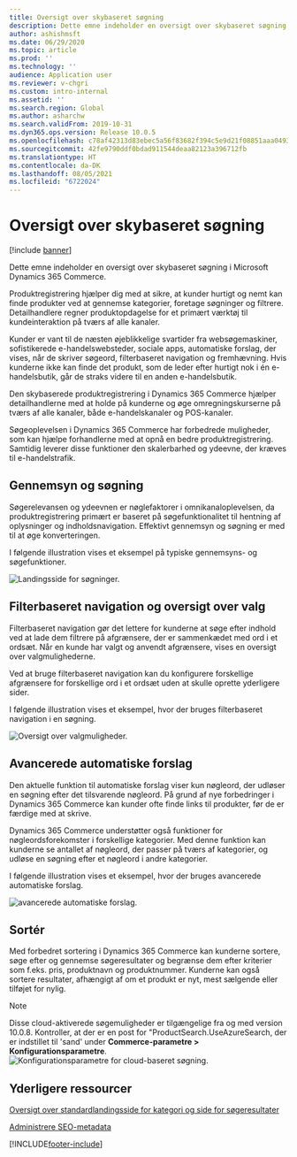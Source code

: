 ```yaml
---
title: Oversigt over skybaseret søgning
description: Dette emne indeholder en oversigt over skybaseret søgning i Microsoft Dynamics 365 Commerce.
author: ashishmsft
ms.date: 06/29/2020
ms.topic: article
ms.prod: ''
ms.technology: ''
audience: Application user
ms.reviewer: v-chgri
ms.custom: intro-internal
ms.assetid: ''
ms.search.region: Global
ms.author: asharchw
ms.search.validFrom: 2019-10-31
ms.dyn365.ops.version: Release 10.0.5
ms.openlocfilehash: c78af42313d83ebec5a56f83682f394c5e9d21f08851aaa0493563163d76046b
ms.sourcegitcommit: 42fe9790ddf0bdad911544deaa82123a396712fb
ms.translationtype: HT
ms.contentlocale: da-DK
ms.lasthandoff: 08/05/2021
ms.locfileid: "6722024"
---
```

# <a name="cloud-powered-search-overview"></a>Oversigt over skybaseret søgning

[!include [banner](includes/banner.md)]

Dette emne indeholder en oversigt over skybaseret søgning i Microsoft Dynamics 365 Commerce.

Produktregistrering hjælper dig med at sikre, at kunder hurtigt og nemt kan finde produkter ved at gennemse kategorier, foretage søgninger og filtrere. Detailhandlere regner produktopdagelse for et primært værktøj til kundeinteraktion på tværs af alle kanaler.

Kunder er vant til de næsten øjeblikkelige svartider fra websøgemaskiner, sofistikerede e-handelswebsteder, sociale apps, automatiske forslag, der vises, når de skriver søgeord, filterbaseret navigation og fremhævning. Hvis kunderne ikke kan finde det produkt, som de leder efter hurtigt nok i én e-handelsbutik, går de straks videre til en anden e-handelsbutik.

Den skybaserede produktregistrering i Dynamics 365 Commerce hjælper detailhandlerne med at holde på kunderne og øge omregningskurserne på tværs af alle kanaler, både e-handelskanaler og POS-kanaler.

Søgeoplevelsen i Dynamics 365 Commerce har forbedrede muligheder, som kan hjælpe forhandlerne med at opnå en bedre produktregistrering. Samtidig leverer disse funktioner den skalerbarhed og ydeevne, der kræves til e-handelstrafik.

## <a name="browse-and-search"></a>Gennemsyn og søgning

Søgerelevansen og ydeevnen er nøglefaktorer i omnikanaloplevelsen, da produktregistrering primært er baseret på søgefunktionalitet til hentning af oplysninger og indholdsnavigation. Effektivt gennemsyn og søgning er med til at øge konverteringen.

I følgende illustration vises et eksempel på typiske gennemsyns- og søgefunktioner.

![Landingsside for søgninger.](./media/SearchLanding.png)

## <a name="faceted-navigation-and-choice-summary"></a>Filterbaseret navigation og oversigt over valg 

Filterbaseret navigation gør det lettere for kunderne at søge efter indhold ved at lade dem filtrere på afgrænsere, der er sammenkædet med ord i et ordsæt. Når en kunde har valgt og anvendt afgrænsere, vises en oversigt over valgmulighederne. 

Ved at bruge filterbaseret navigation kan du konfigurere forskellige afgrænsere for forskellige ord i et ordsæt uden at skulle oprette yderligere sider. 

I følgende illustration vises et eksempel, hvor der bruges filterbaseret navigation i en søgning.

![Oversigt over valgmuligheder.](./media/ChoiceSummary.png)

## <a name="immersive-autosuggest"></a>Avancerede automatiske forslag

Den aktuelle funktion til automatiske forslag viser kun nøgleord, der udløser en søgning efter det tilsvarende nøgleord. På grund af nye forbedringer i Dynamics 365 Commerce kan kunder ofte finde links til produkter, før de er færdige med at skrive.

Dynamics 365 Commerce understøtter også funktioner for nøgleordsforekomster i forskellige kategorier. Med denne funktion kan kunderne se antallet af nøgleord, der passer på tværs af kategorier, og udløse en søgning efter et nøgleord i andre kategorier.

I følgende illustration vises et eksempel, hvor der bruges avancerede automatiske forslag.

![avancerede automatiske forslag.](./media/ImmersiveAutoSuggestUX.png)

## <a name="sort"></a>Sortér

Med forbedret sortering i Dynamics 365 Commerce kan kunderne sortere, søge efter og gennemse søgeresultater og begrænse dem efter kriterier som f.eks. pris, produktnavn og produktnummer. Kunderne kan også sortere resultater, afhængigt af om et produkt er nyt, mest sælgende eller tilføjet for nylig.

>[!NOTE]
>Disse cloud-aktiverede søgemuligheder er tilgængelige fra og med version 10.0.8. Kontroller, at der er en post for "ProductSearch.UseAzureSearch, der er indstillet til 'sand' under **Commerce-parametre > Konfigurationsparametre**. 
![Konfigurationsparametre for cloud-baseret søgning.](./media/CloudPoweredSearchConfigurationParameters.png)

## <a name="additional-resources"></a>Yderligere ressourcer

[Oversigt over standardlandingsside for kategori og side for søgeresultater](category-search-page-overview.md)

[Administrere SEO-metadata](manage-seo-metadata.md)


[!INCLUDE[footer-include](../includes/footer-banner.md)]
